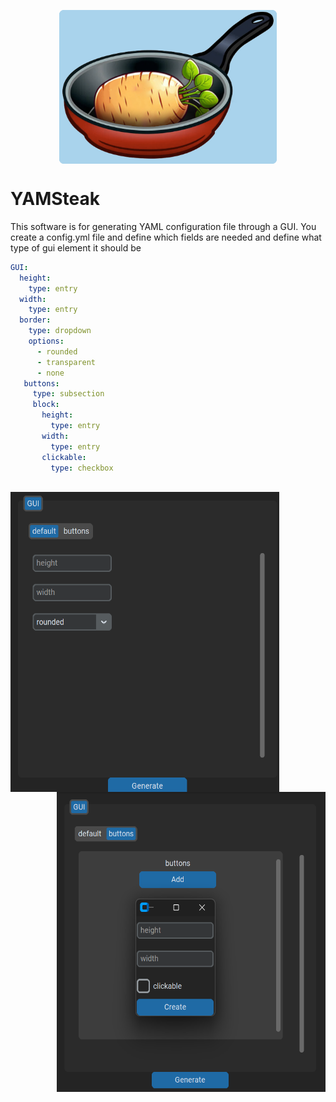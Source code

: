 <p align="center">
<img src="doc/YAMSteak.png" align="center" width="348" height="246"/> 
 </p>


# YAMSteak
This software is for generating YAML configuration file through a GUI.
You create a config.yml file and define which fields are needed and define what type of gui element it should be

``` YAML
GUI:
  height:
    type: entry
  width:
    type: entry
  border:
    type: dropdown
    options:
      - rounded
      - transparent
      - none
   buttons:
     type: subsection
     block:
       height:
         type: entry
       width:
         type: entry
       clickable:
         type: checkbox
      
```
<p align="left">
<img src="doc/example1.png" align="left" width="430" height="480"/> 
<img src="doc/example2.png" align="right" width="430" height="480"/> 
</p>

